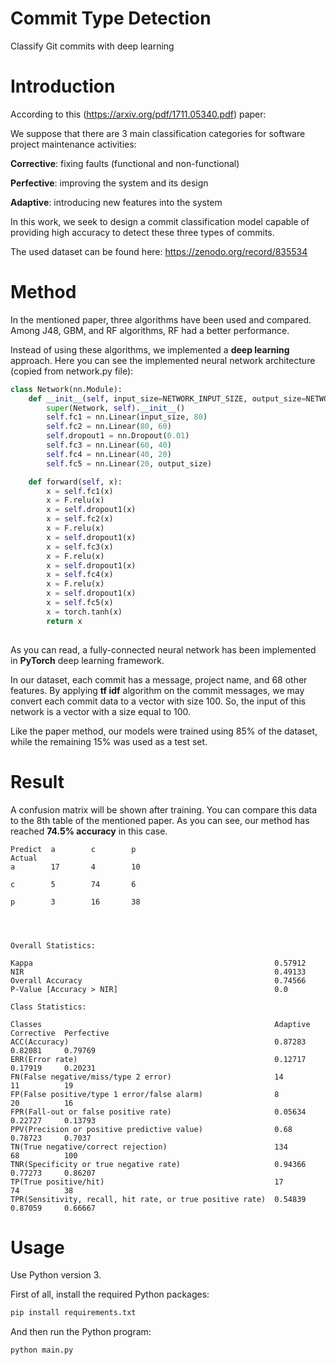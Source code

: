 # Commit Type Detection
Classify Git commits with deep learning

# Introduction

According to this (https://arxiv.org/pdf/1711.05340.pdf) paper:

We suppose that there are 3 main classification categories for software project maintenance activities:

**Corrective**: fixing faults (functional and non-functional)

**Perfective**: improving the system and its design

**Adaptive**: introducing new features into the system

In this work, we seek to design a commit classification model capable of providing high accuracy to detect these three types of commits.

The used dataset can be found here: https://zenodo.org/record/835534

# Method

In the mentioned paper, three algorithms have been used and compared. Among J48, GBM, and RF algorithms, RF had a better performance.

Instead of using these algorithms, we implemented a **deep learning** approach. Here you can see the implemented neural network architecture (copied from network.py file):

```python
class Network(nn.Module):
    def __init__(self, input_size=NETWORK_INPUT_SIZE, output_size=NETWORK_OUTPUT_SIZE):
        super(Network, self).__init__()
        self.fc1 = nn.Linear(input_size, 80)
        self.fc2 = nn.Linear(80, 60)
        self.dropout1 = nn.Dropout(0.01)
        self.fc3 = nn.Linear(60, 40)
        self.fc4 = nn.Linear(40, 20)
        self.fc5 = nn.Linear(20, output_size)

    def forward(self, x):
        x = self.fc1(x)
        x = F.relu(x)
        x = self.dropout1(x)
        x = self.fc2(x)
        x = F.relu(x)
        x = self.dropout1(x)
        x = self.fc3(x)
        x = F.relu(x)
        x = self.dropout1(x)
        x = self.fc4(x)
        x = F.relu(x)
        x = self.dropout1(x)
        x = self.fc5(x)
        x = torch.tanh(x)
        return x
 
```

As you can read, a fully-connected neural network has been implemented in **PyTorch** deep learning framework.

In our dataset, each commit has a message, project name, and 68 other features. By applying **tf idf** algorithm on the commit messages, we may convert each commit data to a vector with size 100. So, the input of this network is a vector with a size equal to 100.

Like the paper method, our models were trained using 85% of the dataset, while the remaining 15% was used as a test set.

# Result

A confusion matrix will be shown after training. You can compare this data to the 8th table of the mentioned paper. As you can see, our method has reached **74.5% accuracy** in this case.


```
Predict  a        c        p        
Actual
a        17       4        10       

c        5        74       6        

p        3        16       38       




Overall Statistics:

Kappa                                                      0.57912
NIR                                                        0.49133
Overall Accuracy                                           0.74566
P-Value [Accuracy > NIR]                                   0.0

Class Statistics:

Classes                                                    Adaptive    Corrective  Perfective
ACC(Accuracy)                                              0.87283     0.82081     0.79769
ERR(Error rate)                                            0.12717     0.17919     0.20231
FN(False negative/miss/type 2 error)                       14          11          19
FP(False positive/type 1 error/false alarm)                8           20          16
FPR(Fall-out or false positive rate)                       0.05634     0.22727     0.13793
PPV(Precision or positive predictive value)                0.68        0.78723     0.7037
TN(True negative/correct rejection)                        134         68          100
TNR(Specificity or true negative rate)                     0.94366     0.77273     0.86207
TP(True positive/hit)                                      17          74          38
TPR(Sensitivity, recall, hit rate, or true positive rate)  0.54839     0.87059     0.66667
```
# Usage

Use Python version 3.

First of all, install the required Python packages:

```bash
pip install requirements.txt
```

And then run the Python program:

```
python main.py
```


